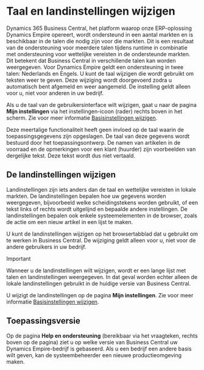 # Taal en landinstellingen wijzigen

Dynamics 365 Business Central, het platform waarop onze ERP-oplossing Dynamics Empire opereert, wordt ondersteund in een aantal markten en is beschikbaar in de talen die nodig zijn voor die markten. Dit is een resultaat van de ondersteuning voor meerdere talen tijdens runtime in combinatie met ondersteuning voor wettelijke vereisten in de ondersteunde markten. Dit betekent dat Business Central in verschillende talen kan worden weergegeven.
Voor Dynamics Empire geldt een ondersteuning in twee talen: Nederlands en Engels. U kunt de taal wijzigen die wordt gebruikt om teksten weer te geven. Deze wijziging wordt doorgevoerd zodra u automatisch bent afgemeld en weer aangemeld. De instelling geldt alleen voor u, niet voor anderen in uw bedrijf.  

Als u de taal van de gebruikersinterface wilt wijzigen, gaat u naar de pagina **Mijn instellingen** via het instellingen-icoon (rader) rechts boven in het scherm. Zie voor meer informatie [Basisinstellingen wijzigen](../Basisinstellingen-wijzigen/#Taal).  

Deze meertalige functionaliteit heeft geen invloed op de taal waarin de toepassingsgegevens zijn opgeslagen. De taal van deze gegevens wordt bestuurd door het toepassingsontwerp. De namen van artikelen in de voorraad en de opmerkingen voor een klant (huurder) zijn voorbeelden van dergelijke tekst. Deze tekst wordt dus niet vertaald.  

## De landinstellingen wijzigen

Landinstellingen zijn iets anders dan de taal en wettelijke vereisten in lokale markten. De landinstellingen bepalen hoe uw gegevens worden weergegeven, bijvoorbeeld welke scheidingstekens worden gebruikt, of een tekst links of rechts wordt uitgelijnd en bepaalde andere instellingen. De landinstellingen bepalen ook enkele systeemelementen in de browser, zoals de actie om een nieuw artikel in een lijst te maken.  

U kunt de landinstellingen wijzigen op het browsertabblad dat u gebruikt om te werken in Business Central. De wijziging geldt alleen voor u, niet voor de andere gebruikers in uw bedrijf.  

> [!IMPORTANT]  
> Wanneer u de landinstellingen wilt wijzigen, wordt er een lange lijst met talen en landinstellingen weergegeven. In dat geval worden echter alleen de lokale landinstellingen gebruikt in de huidige versie van Business Central.  

U wijzigt de landinstellingen op de pagina **Mijn instellingen**. Zie voor meer informatie [Basisinstellingen wijzigen](../Basisinstellingen-wijzigen/).  

## Toepassingsversie

Op de pagina **Help en ondersteuning** (bereikbaar via het vraagteken, rechts boven op de pagina) ziet u op welke versie van Business Central uw Dynamics Empire-bedrijf is gebaseerd. Als u een bedrijf een andere basis wilt geven, kan de systeembeheerder een nieuwe productieomgeving maken.
